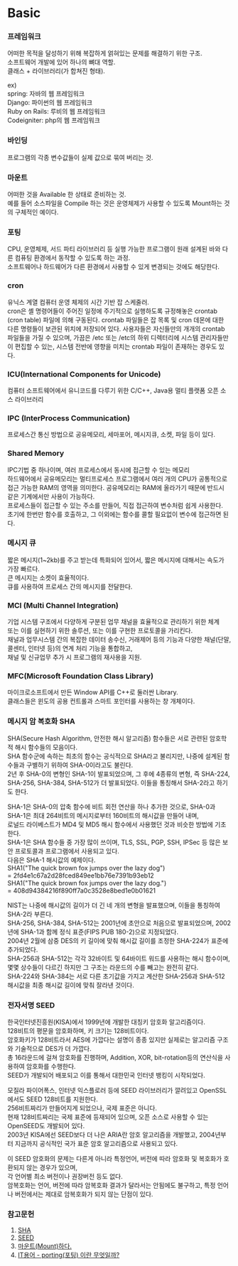 # Basic  

### 프레임워크  
어떠한 목적을 달성하기 위해 복잡하게 얽혀있는 문제를 해결하기 위한 구조.  
소프트웨어 개발에 있어 하나의 뼈대 역할.  
클래스 + 라이브러리(가 합쳐진 형태).  

ex)  
spring: 자바의 웹 프레임워크  
Django: 파이썬의 웹 프레임워크  
Ruby on Rails: 루비의 웹 프레임워크  
Codeigniter: php의 웹 프레임워크  

### 바인딩  
프로그램의 각종 변수값들이 실제 값으로 묶여 버리는 것.  

### 마운트  
어떠한 것을 Available 한 상태로 준비하는 것.  
예를 들어 소스파일을 Compile 하는 것은 운영체제가 사용할 수 있도록 Mount하는 것의 구체적인 예이다.  

### 포팅  
CPU, 운영체제, 서드 파티 라이브러리 등 실행 가능한 프로그램이 원래 설계된 바와 다른 컴퓨팅 환경에서 동작할 수 있도록 하는 과정.  
소프트웨어나 하드웨어가 다른 환경에서 사용할 수 있게 변경되는 것에도 해당한다.  


### cron  
유닉스 계열 컴퓨터 운영 체제의 시간 기반 잡 스케줄러.  
cron은 셸 명령어들이 주어진 일정에 주기적으로 실행하도록 규정해놓은 crontab (cron table) 파일에 의해 구동된다. crontab 파일들은 잡 목록 및 cron 데몬에 대한 다른 명령들이 보관된 위치에 저장되어 있다. 사용자들은 자신들만의 개개의 crontab 파일들을 가질 수 있으며, 가끔은 /etc 또는 /etc의 하위 디렉터리에 시스템 관리자들만이 편집할 수 있는, 시스템 전반에 영향을 미치는 crontab 파일이 존재하는 경우도 있다.  

### ICU(International Components for Unicode)  
컴퓨터 소프트웨어에서 유니코드를 다루기 위한 C/C++, Java용 멀티 플랫폼 오픈 소스 라이브러리  

### IPC (InterProcess Communication) 
프로세스간 통신 방법으로 공유메모리, 세마포어, 메시지큐, 소켓, 파일 등이 있다.  

### Shared Memory  
IPC기법 중 하나이며, 여러 프로세스에서 동시에 접근할 수 있는 메모리  
하드웨어에서 공유메모리는 멀티프로세스 프로그램에서 여러 개의 CPU가 공통적으로 접근 가능한 RAM의 영역을 의미한다. 공유메모리는 RAM에 올라가기 때문에 반드시 같은 기계에서만 사용이 가능하다.  
프로세스들이 접근할 수 있는 주소를 만들어, 직접 접근하여 변수처럼 쉽게 사용한다.  
초기에 한번만 함수를 호출하고, 그 이외에는 함수를 콜할 필요없이 변수에 접근하면 된다.  

### 메시지 큐  
짧은 메시지(1~2kb)를 주고 받는데 특화되어 있어서, 짧은 메시지에 대해서는 속도가 가장 빠르다.  
큰 메시지는 소켓이 효율적이다.  
큐를 사용하여 프로세스 간의 메시지를 전달한다.  

### MCI (Multi Channel Integration)  
기업 시스템 구조에서 다양하게 구분된 업무 채널을 효율적으로 관리하기 위한 체계  
또는 이를 실현하기 위한 솔루션, 또는 이를 구현한 프로토콜을 가리킨다.  
채널과 업무시스템 간의 복잡한 데이터 송수신, 거래제어 등의 기능과 다양한 채널(단말, 콜센터, 인터넷 등)의 연계 처리 기능을 통합하고,  
채널 및 신규업무 추가 시 프로그램의 재사용을 지원.  


### MFC(Microsoft Foundation Class Library)  
마이크로소프트에서 만든 Window API를 C++로 둘러싼 Library.  
클래스들은 윈도의 공용 컨트롤과 스마트 포인터를 사용하는 창 개체이다.  


### 메시지 암 복호화 SHA  
SHA(Secure Hash Algorithm, 안전한 해시 알고리즘) 함수들은 서로 관련된 암호학적 해시 함수들의 모음이다.  
SHA 함수군에 속하는 최초의 함수는 공식적으로 SHA라고 불리지만, 나중에 설계된 함수들과 구별하기 위하여 SHA-0이라고도 불린다.  
2년 후 SHA-0의 변형인 SHA-1이 발표되었으며, 그 후에 4종류의 변형, 즉 SHA-224, SHA-256, SHA-384, SHA-512가 더 발표되었다. 이들을 통칭해서 SHA-2라고 하기도 한다.  

SHA-1은 SHA-0의 압축 함수에 비트 회전 연산을 하나 추가한 것으로, SHA-0과 SHA-1은 최대 264비트의 메시지로부터 160비트의 해시값을 만들어 내며,  
로널드 라이베스트가 MD4 및 MD5 해시 함수에서 사용했던 것과 비슷한 방법에 기초한다.  
SHA-1은 SHA 함수들 중 가장 많이 쓰이며, TLS, SSL, PGP, SSH, IPSec 등 많은 보안 프로토콜과 프로그램에서 사용되고 있다.  
다음은 SHA-1 해시값의 예제이다.  
SHA1("The quick brown fox jumps over the lazy dog")  
  = 2fd4e1c67a2d28fced849ee1bb76e7391b93eb12  
SHA1("The quick brown fox jumps over the lazy dog.")  
  = 408d94384216f890ff7a0c3528e8bed1e0b01621  

NIST는 나중에 해시값의 길이가 더 긴 네 개의 변형을 발표했으며, 이들을 통칭하여 SHA-2라 부른다.  
SHA-256, SHA-384, SHA-512는 2001년에 초안으로 처음으로 발표되었으며, 2002년에 SHA-1과 함께 정식 표준(FIPS PUB 180-2)으로 지정되었다.  
2004년 2월에 삼중 DES의 키 길이에 맞춰 해시값 길이를 조정한 SHA-224가 표준에 추가되었다.  
SHA-256과 SHA-512는 각각 32바이트 및 64바이트 워드를 사용하는 해시 함수이며, 몇몇 상수들이 다르긴 하지만 그 구조는 라운드의 수를 빼고는 완전히 같다.  
SHA-224와 SHA-384는 서로 다른 초기값을 가지고 계산한 SHA-256과 SHA-512 해시값을 최종 해시값 길이에 맞춰 잘라낸 것이다.  


### 전자서명 SEED  
한국인터넷진흥원(KISA)에서 1999년에 개발한 대칭키 암호화 알고리즘이다.  
128비트의 평문을 암호화하며, 키 크기는 128비트이다.  
암호화키가 128비트라서 AES에 가깝다는 설명이 종종 있지만 실제로는 알고리즘 구조와 기술적으로 DES가 더 가깝다.  
총 16라운드에 걸쳐 암호화를 진행하며, Addition, XOR, bit-rotation등의 연산식을 사용하여 암호화를 수행한다.  
SEED가 개발되어 배포되고 이를 통해서 대한민국 인터넷 뱅킹이 시작되었다.  

모질라 파이어폭스, 인터넷 익스플로러 등에 SEED 라이브러리가 깔려있고 OpenSSL에서도 SEED 128비트를 지원한다.  
256비트짜리가 만들어지게 되었으나, 국제 표준은 아니다.  
현재 128비트짜리는 국제 표준에 등재되어 있으며, 오픈 소스로 사용할 수 있는 OpenSEED도 개발되어 있다.  
2003년 KISA에선 SEED보다 더 나은 ARIA란 암호 알고리즘을 개발했고, 2004년부터 지금까지 공식적인 국가 표준 암호 알고리즘으로 사용되고 있다. 

이 SEED 암호화의 문제는 다른게 아니라 특정언어, 버전에 따라 암호화 및 복호화가 호환되지 않는 경우가 있으며,  
각 언어별 최소 버전이나 권장버전 등도 없다.  
암복호화는 언어, 버전에 따라 암복호화 결과가 달라서는 안됨에도 불구하고, 특정 언어나 버전에서는 제대로 암복호화가 되지 않는 단점이 있다.  

### 참고문헌  
1. [SHA](https://ko.wikipedia.org/wiki/SHA)  
2. [SEED](https://namu.wiki/w/SEED)  
3. [마운트(Mount)하다.](https://m.blog.naver.com/PostView.naver?isHttpsRedirect=true&blogId=dbwodlf3&logNo=220980418851)  
4. [IT용어 - porting(포팅) 이란 무엇일까?](https://m.blog.naver.com/PostView.naver?isHttpsRedirect=true&blogId=on21life&logNo=221179868842)